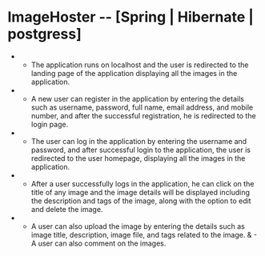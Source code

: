 # ImageHoster -- [Spring | Hibernate | postgress]


* - The application runs on localhost and the user is redirected to the landing page of the application displaying all the images in the application.
* - A new user can register in the application by entering the details such as username, password, full name, email address, and mobile number, and after the successful registration, he is redirected to the login page.
* - The user can log in the application by entering the username and password, and after successful login to the application, the user is redirected to the user homepage, displaying all the images in the application.
* - After a user successfully logs in the application, he can click on the title of any image and the image details will be displayed including the description and tags of the image, along with the option to edit and delete the image.
* - A user can also upload the image by entering the details such as image title, description, image file, and tags related to the image.
& - A user can also comment on the images.

